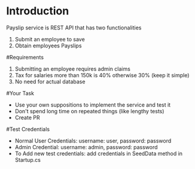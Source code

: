 # Introduction 
Payslip service is REST API that has two functionalities

1. Submit an employee to save
2. Obtain employees Payslips

#Requirements

1. Submitting an employee requires admin claims
2. Tax for salaries more than 150k is 40% otherwise 30% (keep it simple)
3. No need for actual database


#Your Task

* Use your own suppositions to implement the service and test it
* Don't spend long time on repeated things (like lengthy tests)
* Create PR

#Test Credentials

* Normal User Credentials: username: user, password: password
* Admin Credential: username: admin, password: password
* To Add new test credentials: add credentials in SeedData method in Startup.cs